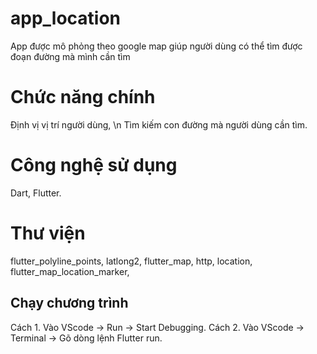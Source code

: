 # app_location
App được mô phỏng theo google map giúp người dùng có thể tìm được đoạn đường mà mình cần tìm
# Chức năng chính
Định vị vị trí người dùng, 
\n
Tìm kiếm con đường mà người dùng cần tìm.
# Công nghệ sử dụng
Dart, Flutter.
# Thư viện
flutter_polyline_points,
 latlong2,
 flutter_map,
 http,
 location,
 flutter_map_location_marker,
## Chạy chương trình
Cách 1. Vào VScode -> Run -> Start Debugging.
Cách 2. Vào VScode -> Terminal -> Gõ dòng lệnh Flutter run.
